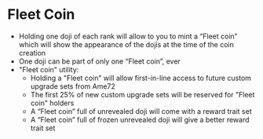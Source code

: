 # Fleet Coin

* Holding one doji of each rank will allow to you to mint a “Fleet coin” which will show the appearance of the dojis at the time of the coin creation 
* One doji can be part of only one “Fleet coin”, ever 
* "Fleet coin" utility:
  * Holding a "Fleet coin" will allow first-in-line access to future custom upgrade sets from Ame72  
  * The first 25% of new custom upgrade sets will be reserved for "Fleet coin" holders
  * A “Fleet coin” full of unrevealed doji will come with a reward trait set 
  * A “Fleet coin” full of frozen unrevealed doji will give a better reward trait set
